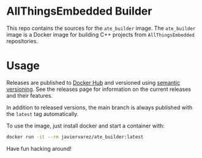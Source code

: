 # AllThingsEmbedded Builder

This repo contains the sources for the `ate_builder` image. The `ate_builder` image is a Docker image for building C++ projects from `AllThingsEmbedded` repositories.

# Usage

Releases are published to [Docker Hub](https://hub.docker.com/repository/docker/javiervarez/ate_builder) and versioned using [semantic versioning](https://semver.org). See the releases page for information on the current releases and their features.

In addition to released versions, the main branch is always published with the `latest` tag automatically.

To use the image, just install docker and start a container with:

```sh
docker run -it --rm javiervarez/ate_builder:latest
```

Have fun hacking around!
